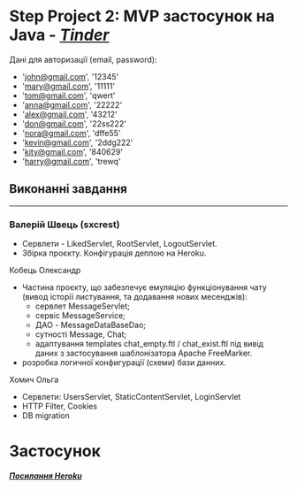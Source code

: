 # Step Project 2: MVP застосунок на Java  - ***[Tinder](http://tinderproject.herokuapp.com)***

Дані для авторизації (email, password):
* 'john@gmail.com', '12345'
* 'mary@gmail.com', '11111'
* 'tom@gmail.com', 'qwert'
* 'anna@gmail.com', '22222'
* 'alex@gmail.com', '43212'
* 'don@gmail.com', '22ss222'
* 'nora@gmail.com', 'dffe55'
* 'kevin@gmail.com', '2ddg222'
* 'kity@gmail.com', '840629'
* 'harry@gmail.com', 'trewq'

## Виконанні завдання
****
### Валерій Швець (sxcrest)
- Сервлети - LikedServlet, RootServlet, LogoutServlet.
- Збірка проєкту. Конфігурація деплою на Heroku.

Кобець Олександр
- Частина проєкту, що забезпечує емуляцію функціонування чату (вивод історії листування, та додавання нових месенджів):
  - сервлет MessageServlet;
  - сервіс MessageService;
  - ДАО - MessageDataBaseDao;
  - сутності Message, Chat;
  - адаптування templates chat_empty.ftl / chat_exist.ftl під вивід даних з застосування шаблонізатора Apache FreeMarker.
- розробка логичної конфигурації (схеми) бази данних.  

Хомич Ольга
- Сервлети: UsersServlet, StaticContentServlet, LoginServlet
- HTTP Filter, Cookies
- DB migration

# Застосунок
***[Посилання Heroku](http://tinderproject.herokuapp.com)***

